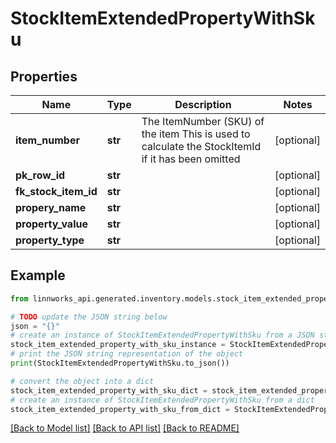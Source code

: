 # StockItemExtendedPropertyWithSku


## Properties

Name | Type | Description | Notes
------------ | ------------- | ------------- | -------------
**item_number** | **str** | The ItemNumber (SKU) of the item  This is used to calculate the StockItemId if it has been omitted | [optional] 
**pk_row_id** | **str** |  | [optional] 
**fk_stock_item_id** | **str** |  | [optional] 
**propery_name** | **str** |  | [optional] 
**property_value** | **str** |  | [optional] 
**property_type** | **str** |  | [optional] 

## Example

```python
from linnworks_api.generated.inventory.models.stock_item_extended_property_with_sku import StockItemExtendedPropertyWithSku

# TODO update the JSON string below
json = "{}"
# create an instance of StockItemExtendedPropertyWithSku from a JSON string
stock_item_extended_property_with_sku_instance = StockItemExtendedPropertyWithSku.from_json(json)
# print the JSON string representation of the object
print(StockItemExtendedPropertyWithSku.to_json())

# convert the object into a dict
stock_item_extended_property_with_sku_dict = stock_item_extended_property_with_sku_instance.to_dict()
# create an instance of StockItemExtendedPropertyWithSku from a dict
stock_item_extended_property_with_sku_from_dict = StockItemExtendedPropertyWithSku.from_dict(stock_item_extended_property_with_sku_dict)
```
[[Back to Model list]](../README.md#documentation-for-models) [[Back to API list]](../README.md#documentation-for-api-endpoints) [[Back to README]](../README.md)


